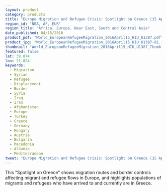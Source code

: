 ```yaml
---
layout: product
category: products
title: "Europe Migration and Refugee Crisis: Spotlight on Greece (15 April 2015)"
region_id: "NEA, AF, EUR"
region_title: "Africa, Europe, Near East, South and Central Asia"
date_published: 04/15/2016
product_pdf: "World_EuropeanRefugeeMigration_2016April15_HIU_U1387.pdf"
product_jpg: "World_EuropeanRefugeeMigration_2016April15_HIU_U1387-01.jpg"
thumbnail: "World_EuropeanRefugeeMigration_2016April15_HIU_U1387_Thumb.jpg"
featured: false
lat: 39.074
lon: 21.824
keywords:
  - Migration
  - Syrian
  - Refugee
  - Displacement
  - Border
  - Syria
  - Iraq
  - Iran
  - Afghanistan
  - Europe
  - Turkey
  - Greece
  - Germany
  - Hungary
  - Austria
  - Bulgaria
  - Macedonia
  - Albania
  - Mediterranean
tweet: "Europe Migration and Refugee Crisis: Spotlight on Greece (15 April 2015)."
---
```

This "Spotlight on Greece"  shows migration routes and border controls affecting migrant and refugee flows in Europe, and highlights populations of migrants and refugees who have arrived to and currently are in Greece.
